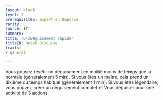 ```yaml
---
layout: block
level: 2
prerequisites: expert en Duperie
rarity: C
source: ??
summary: '-'
title: "D\xE9guisement rapide"
titleEN: Quick Disguise
traits:
- general

---
```


<p>Vous pouvez revêtir un déguisement en moitié moins de temps que la normale (généralement 5 min). Si vous êtes un maître, cela prend un dixième du temps habituel (généralement 1 min). Si vous êtes légendaire, vous pouvez créer un déguisement complet et Vous déguiser pour une activité de 3 actions.</p>